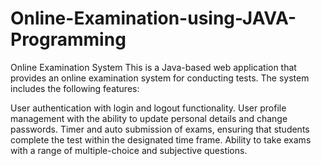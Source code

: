 # Online-Examination-using-JAVA-Programming
Online Examination System
This is a Java-based web application that provides an online examination system for conducting tests. 
The system includes the following features:

User authentication with login and logout functionality.
User profile management with the ability to update personal details and change passwords.
Timer and auto submission of exams, ensuring that students complete the test within the designated time frame.
Ability to take exams with a range of multiple-choice and subjective questions.
